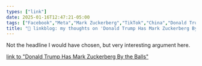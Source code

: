 ```yaml
---
types: ["link"]
date: 2025-01-16T12:47:21-05:00
tags: ["Facebook","Meta","Mark Zuckerberg","TikTok","China","Donald Trump"]
title: "🔗 linkblog: my thoughts on 'Donald Trump Has Mark Zuckerberg By the Balls'"
---
```

Not the headline I would have chosen, but very interesting argument here.

[link to "Donald Trump Has Mark Zuckerberg By the Balls"](https://www.404media.co/a-tiktok-ban-is-a-gift-to-meta-and-instagram/)
